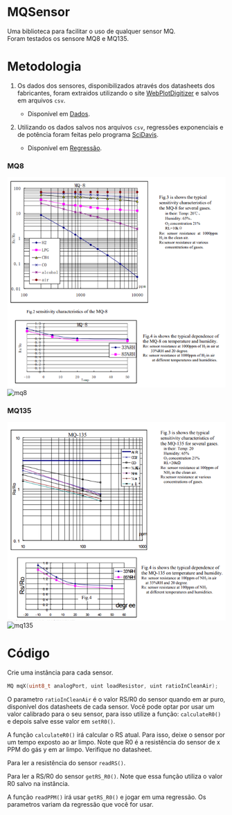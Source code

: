 # MQSensor
Uma biblioteca para facilitar o uso de qualquer sensor MQ.  
Foram testados os sensore MQ8 e MQ135.  

# Metodologia 
1) Os dados dos sensores, disponibilizados através dos datasheets dos fabricantes, foram extraidos utilizando o site [WebPlotDigitizer](https://automeris.io/wpd/) e salvos em arquivos `csv`.  
    - Disponível em [Dados](/Dados/).   

2) Utilizando os dados salvos nos arquivos `csv`, regressões exponenciais e de potência foram feitas pelo programa [SciDavis](https://scidavis.sourceforge.net/).  
    - Disponível em [Regressão](/Regressão/).   

### MQ8 
![mq8data](./Dados/mq8-datasheet.png)
![mq8](./Regressão/mq8-h2.png)

### MQ135
![mq135data](./Dados/mq135-datasheet.png)
![mq135](./Regressão/mq135-co2.png)

# Código
Crie uma instância para cada sensor.  
```c++
MQ mqX(uint8_t analogPort, uint loadResistor, uint ratioInCleanAir);
```
O parametro `ratioInCleanAir` é o valor RS/R0 do sensor quando em ar puro, disponível dos datasheets de cada sensor. Você pode optar por usar um valor calibrado para o seu sensor, para isso utilize a função: `calculateR0()` e depois salve esse valor em `setR0()`.  

A função `calculateR0()` irá calcular o RS atual.
Para isso, deixe o sensor por um tempo exposto ao ar limpo. Note que R0 é a resistência do sensor de x PPM do gás y em ar limpo. Verifique no datasheet.  

Para ler a resistência do sensor `readRS()`.  
  
Para ler a RS/R0 do sensor `getRS_R0()`. Note que essa função utiliza o valor R0 salvo na instância. 

A função `readPPM()` irá usar `getRS_R0()` e jogar em uma regressão.
Os parametros variam da regressão que você for usar.
